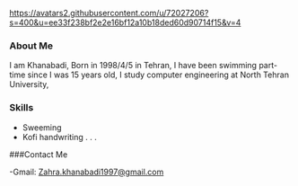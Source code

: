 https://avatars2.githubusercontent.com/u/72027206?s=400&u=ee33f238bf2e2e16bf12a10b18ded60d90714f15&v=4
### About Me
I am Khanabadi,
Born in 1998/4/5 in Tehran,
I have been swimming part-time since I was 15 years old,
I study computer engineering at North Tehran University,
### Skills
 + Sweeming
 + Kofi handwriting
.
.
.

###Contact Me

-Gmail: Zahra.khanabadi1997@gmail.com


